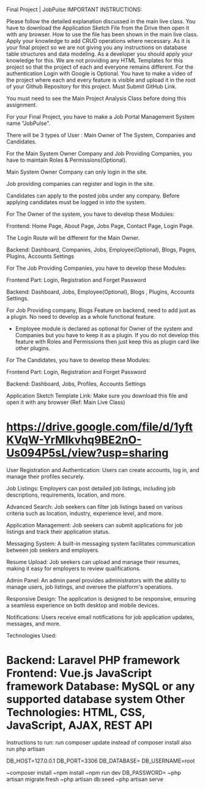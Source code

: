 Final Project | JobPulse
IMPORTANT INSTRUCTIONS:



Please follow the detailed explanation discussed in the main live class.
You have to download the Application Sketch File from the Drive then open it with any browser. How to use the file has been shown in the main live class.
Apply your knowledge to add CRUD operations where necessary.
As it is your final project so we are not giving you any instructions on database table structures and data modeling. As a developer you should apply your knowledge for this.
We are not providing any HTML Templates for this project so that the project of each and everyone remains different.
For the authentication Login with Google is Optional.
You have to make a video of the project where each and every feature is visible and upload it in the root of your Github Repository for this project.
Must Submit GitHub Link.



You must need to see the Main Project Analysis Class before doing this assignment.



For  your Final Project, you have to make a Job Portal Management System name “JobPulse”.


 


There will be 3 types of User : Main Owner of The System, Companies and Candidates.


 


For the Main System Owner Company  and Job Providing Companies, you have to maintain Roles & Permissions(Optional).


 


Main System Owner Company can only login in the site.


 


Job providing companies can register and login in the site.


 


Candidates can apply to the posted jobs under any company. Before applying candidates must be logged in into the system.



For The Owner of the system, you have to develop these Modules:


Frontend: Home Page, About Page, Jobs Page, Contact Page, Login Page.


The Login Route will be different for the Main Owner.


Backend: Dashboard, Companies, Jobs, Employee(Optional), Blogs, Pages, Plugins, Accounts Settings


 


For The Job Providing Companies, you have to develop these Modules:


Frontend Part: Login, Registration and Forget Password


Backend: Dashboard, Jobs, Employee(Optional), Blogs , Plugins, Accounts Settings.


 


For Job Providing company, Blogs Feature on backend, need to add just as a plugin. No need to develop as a whole functional feature.


 


* Employee module is declared as optional for Owner of the system and Companies but you have to keep it as a plugin. If you do not develop this feature with Roles and Permissions then just keep this as plugin card like other plugins.


 


For The Candidates, you have to develop these Modules:


Frontend Part: Login, Registration and Forget Password


Backend: Dashboard, Jobs, Profiles, Accounts Settings



Application Sketch Template Link:
Make sure you download this file and open it with any browser (Ref: Main Live Class)


https://drive.google.com/file/d/1yftKVqW-YrMIkvhq9BE2nO-Us094P5sL/view?usp=sharing
============================================
User Registration and Authentication: Users can create accounts, log in, and manage their profiles securely.

Job Listings: Employers can post detailed job listings, including job descriptions, requirements, location, and more.

Advanced Search: Job seekers can filter job listings based on various criteria such as location, industry, experience level, and more.

Application Management: Job seekers can submit applications for job listings and track their application status.

Messaging System: A built-in messaging system facilitates communication between job seekers and employers.

Resume Upload: Job seekers can upload and manage their resumes, making it easy for employers to review qualifications.

Admin Panel: An admin panel provides administrators with the ability to manage users, job listings, and oversee the platform's operations.

Responsive Design: The application is designed to be responsive, ensuring a seamless experience on both desktop and mobile devices.

Notifications: Users receive email notifications for job application updates, messages, and more.

Technologies Used:

Backend: Laravel PHP framework
Frontend: Vue.js JavaScript framework
Database: MySQL or any supported database system
Other Technologies: HTML, CSS, JavaScript, AJAX, REST API
==================================
Instructions to run:
run composer update instead of composer install also run php artisan

DB_HOST=127.0.0.1 
DB_PORT=3306 
DB_DATABASE=
DB_USERNAME=root

~composer install
~npm install
~npm run dev
DB_PASSWORD= 
~php artisan migrate:fresh
~php artisan db:seed
~php artisan serve